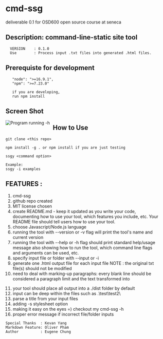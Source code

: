 # cmd-ssg

deliverable 0.1 for OSD600 open source course at seneca

## Description: command-line-static site tool

```
  VERSION    : 0.1.0
  Use        : Process input .txt files into generated .html files.
```

## Prerequiste for development

```
   "node": ">=16.9.1",
   "npm": ">=7.23.0"

   if you are developing,
   run npm install

```

## Screen Shot

<img src="https://i.ibb.co/VDZ9LmC/cmd-ssg-img1.png"
     alt="Program running -h"
     style="float: left; margin-right: 10px;" />

## How to Use

```
git clone <this repo>

npm install -g . or npm install if you are just testing

ssgy <command option>

Example:
ssgy -i examples
```

## FEATURES :

1. cmd-ssg
2. github repo created
3. MIT license chosen
4. create README.md - keep it updated as you write your code, documenting how to use your tool, which features you include, etc. Your README file should tell users how to use your tool.
5. choose Javascript/Node.js language
6. running the tool with --version or -v flag will print the tool's name and current version
7. running the tool with --help or -h flag should print standard help/usage message also showing how to run the tool, which command line flags and arguments can be used, etc.
8. specify input file or folder with --input or -i
9. generate one .html output file for each input file
   NOTE : the original txt file(s) should not be modified
10. need to deal with marking-up paragraphs: every blank line should be considered a paragraph limit and the text transformed into <p>
11. your tool should place all output into a ./dist folder by default
12. input can be deep within the files such as .\test\test2\
13. parse a title from your input files
14. adding -s stylesheet option
15. making it easy on the eyes =) checkout my cmd-ssg -h
16. proper error message if incorrect file/folder inputs

```
Special Thanks  : Kevan Yang
Markdown Feature: Oliver Pham
Author          : Eugene Chung
```
